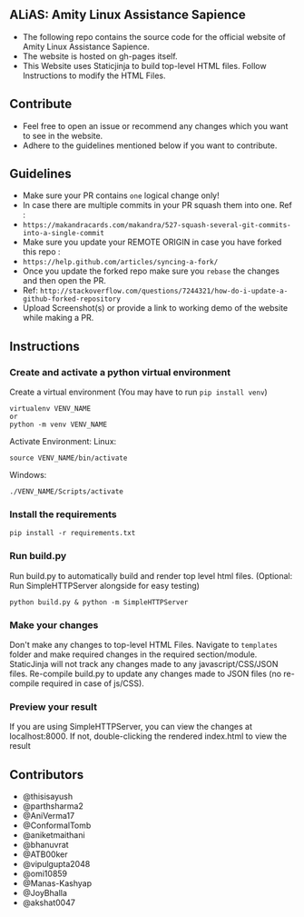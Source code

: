 ## ALiAS: Amity Linux Assistance Sapience
- The following repo contains the source code for the official website of Amity Linux Assistance Sapience. 
- The website is hosted on gh-pages itself. 
- This Website uses Staticjinja to build top-level HTML files. Follow Instructions to modify the HTML Files.

## Contribute 
- Feel free to open an issue or recommend any changes which you want to see in the website. 
- Adhere to the guidelines mentioned below if you want to contribute. 

## Guidelines 
- Make sure your PR contains `one` logical change only!
- In case there are multiple commits in your PR squash them into one. Ref : 
- `https://makandracards.com/makandra/527-squash-several-git-commits-into-a-single-commit`
- Make sure you update your REMOTE ORIGIN in case you have forked this repo : 
- `https://help.github.com/articles/syncing-a-fork/`
- Once you update the forked repo make sure you `rebase` the changes and then open the PR. 
- Ref: `http://stackoverflow.com/questions/7244321/how-do-i-update-a-github-forked-repository`
- Upload Screenshot(s) or provide a link to working demo of the website while making a PR.

## Instructions

### Create and activate a python virtual environment
Create a virtual environment (You may have to run ```pip install venv```)
```
virtualenv VENV_NAME
or
python -m venv VENV_NAME
```
Activate Environment:
Linux:
```
source VENV_NAME/bin/activate
```
Windows:
```
./VENV_NAME/Scripts/activate
```

### Install the requirements
```
pip install -r requirements.txt
```

### Run build.py
Run build.py to automatically build and render top level html files. (Optional: Run SimpleHTTPServer alongside for easy testing)
```
python build.py & python -m SimpleHTTPServer
```

### Make your changes
Don't make any changes to top-level HTML Files. Navigate to ```templates``` folder and make required changes in the required section/module.
StaticJinja will not track any changes made to any javascript/CSS/JSON files. Re-compile build.py to update any changes made to JSON files (no re-compile required in case of js/CSS).

### Preview your result
If you are using SimpleHTTPServer, you can view the changes at localhost:8000. If not, double-clicking the rendered index.html to view the result

## Contributors 
- @thisisayush
- @parthsharma2
- @AniVerma17
- @ConformalTomb
- @aniketmaithani 
- @bhanuvrat
- @ATB00ker
- @vipulgupta2048
- @omi10859
- @Manas-Kashyap
- @JoyBhalla
- @akshat0047

